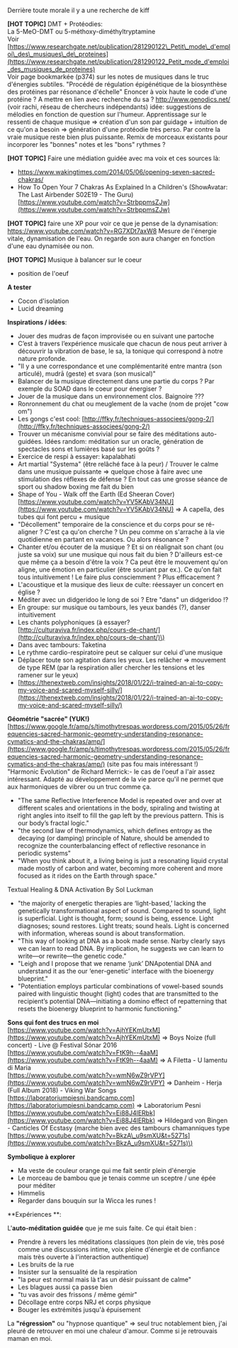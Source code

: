 Derrière toute morale il y a une recherche de kiff

**\[HOT TOPIC\]** DMT + Protéodies:  
La 5-MeO-DMT ou 5-méthoxy-diméthyltryptamine  
Voir [https://www.researchgate.net/publication/281290122\_Petit\_mode\_d'emploi\_des\_musiques\_de\_proteines](https://www.researchgate.net/publication/281290122_Petit_mode_d'emploi_des_musiques_de_proteines)  
Voir page bookmarkée \(p374\) sur les notes de musiques dans le truc d'énergies subtiles.
"Procédé de régulation épigénétique de la biosynthèse des protéines par résonance d'échelle"
Enoncer à voix haute le code d'une protéine ? A mettre en lien avec recherche du sa ?
http://www.genodics.net/ (voir rachi, réseau de chercheurs indépendants)
idée: suggestions de mélodies en fonction de question sur l'humeur. Apprentissage sur le ressenti de chaque musique => création d'un son par guidage + intuition de ce qu'on a besoin => génération d'une protéodie très perso. Par contre la vraie musique reste bien plus puissante. Remix de morceaux existants pour incorporer les "bonnes" notes et les "bons" rythmes ?

**\[HOT TOPIC\]** Faire une médiation guidée avec ma voix et ces sources là:
* https://www.wakingtimes.com/2014/05/06/opening-seven-sacred-chakras/
* How To Open Your 7 Chakras As Explained In a Children's \(ShowAvatar: The Last Airbender S02E19 - The Guru\) [https://www.youtube.com/watch?v=StrbppmsZJw](https://www.youtube.com/watch?v=StrbppmsZJw)

**\[HOT TOPIC\]** faire une XP pour voir ce que je pense de la dynamisation:
https://www.youtube.com/watch?v=RG7XDt7axW8
Mesure de l'énergie vitale, dynamisation de l'eau.
On regarde son aura changer en fonction d'une eau dynamisée ou non.

**\[HOT TOPIC\]** Musique à balancer sur le coeur
+ position de l'oeuf

**A tester**

* Cocon d'isolation  
* Lucid dreaming

**Inspirations / idées**:

* Jouer des mudras de façon improvisée ou en suivant une partoche
* C’est à travers l’expérience musicale que chacun de nous peut arriver à découvrir la vibration de base, le sa, la tonique qui correspond à notre nature profonde.
* "Il y a une correspondance et une complémentarité entre mantra (son articulé), mudrā (geste) et svara (son musical)"
* Balancer de la musique directement dans une partie du corps ? Par exemple du SOAD dans le coeur pour énergiser ?
* Jouer de la musique dans un environnement clos. Baignoire ??? 
* Ronronnement du chat ou meuglement de la vache \(nom de projet "cow om"\)
* Les gongs c'est cool: [http://ffky.fr/techniques-associees/gong-2/](http://ffky.fr/techniques-associees/gong-2/)
* Trouver un mécanisme convivial pour se faire des méditations auto-guidées. Idées random: méditation sur un oracle, génération de spectacles sons et lumières basé sur les goûts ?
* Exercice de respi à essayer: kapalabhati
* Art martial "Systema" \(être relâché face à la peur\) / Trouver le calme dans une musique puissante =&gt; quelque chose à faire avec une stimulation des réflexes de défense ? En tout cas une grosse séance de sport ou shadow boxing me fait du bien
* Shape of You - Walk off the Earth \(Ed Sheeran Cover\) [https://www.youtube.com/watch?v=YV5KAbV34NU](https://www.youtube.com/watch?v=YV5KAbV34NU) =&gt; A capella, des tubes qui font percu + musique
* "Décollement" temporaire de la conscience et du corps pour se ré-aligner ? C'est ça qu'on cherche ? Un peu comme on s'arrache à la vie quotidienne en partant en vacances. Ou alors résonance ?
* Chanter et/ou écouter de la musique ? Et si on réalignait son chant \(ou juste sa voix\) sur une musique qui nous fait du bien ? D'ailleurs est-ce que même ça a besoin d'être la voix ? Ca peut être le mouvement qu'on aligne, une émotion en particulier \(être souriant par ex.\). Ce qu'on fait tous intuitivement ! Le faire plus consciemment ? Plus efficacement ?
* L'acoustique et la musique des lieux de culte: réessayer un concert en église ? 
* Méditer avec un didgeridoo le long de soi ? Etre "dans" un didgeridoo !?
* En groupe: sur musique ou tambours, les yeux bandés \(?\), danser intuitivement
* Les chants polyphoniques \(à essayer? [http://culturaviva.fr/index.php/cours-de-chant/](http://culturaviva.fr/index.php/cours-de-chant/)\)
* Dans avec tambours: Taketina
* Le rythme cardio-respiratoire peut se calquer sur celui d'une musique
* Déplacer toute son agitation dans les yeux. Les relâcher =&gt; mouvement de type REM \(par la respiration aller chercher les tensions et les ramener sur le yeux\)
* [https://thenextweb.com/insights/2018/01/22/i-trained-an-ai-to-copy-my-voice-and-scared-myself-silly/](https://thenextweb.com/insights/2018/01/22/i-trained-an-ai-to-copy-my-voice-and-scared-myself-silly/)

**Géométrie "sacrée" (YUK!)**
[https://www.google.fr/amp/s/timothytrespas.wordpress.com/2015/05/26/frequencies-sacred-harmonic-geometry-understanding-resonance-cymatics-and-the-chakras/amp/](https://www.google.fr/amp/s/timothytrespas.wordpress.com/2015/05/26/frequencies-sacred-harmonic-geometry-understanding-resonance-cymatics-and-the-chakras/amp/) (site pas fou mais intéressant !)
"Harmonic Evolution" de Richard Merrick:- le cas de l'oeuf a l'air assez intéressant. Adapté au développement de la vie parce qu'il ne permet que aux harmoniques de vibrer ou un truc comme ça.
- "The same Reflective Interference Model is repeated over and over at different scales and orientations in the body, spiraling and twisting at right angles into itself to fill the gap left by the previous pattern. This is our body’s fractal logic."
- "the second law of thermodynamics, which defines entropy as the decaying (or damping) principle of Nature, should be amended to recognize the counterbalancing effect of reflective resonance in periodic systems"
- "When you think about it, a living being is just a resonating liquid crystal made mostly of carbon and water, becoming more coherent and more focused as it rides on the Earth through space."

Textual Healing & DNA Activation By Sol Luckman
- "the majority of energetic therapies are ‘light-based,’ lacking the genetically transformational aspect of sound. Compared to sound, light is superficial. Light is thought, form; sound is being, essence. Light diagnoses; sound restores. Light treats; sound heals. Light is concerned with information, whereas sound is about transformation.
- "This way of looking at DNA as a book made sense. Narby clearly says we can learn to read DNA. By implication, he suggests we can learn to write—or rewrite—the genetic code."
- "Leigh and I propose that we rename ‘junk’ DNApotential DNA and understand it as the our ‘ener-genetic’ interface with the bioenergy blueprint."
- "Potentiation employs particular combinations of vowel-based sounds paired with linguistic thought (light) codes that are transmitted to the recipient’s potential DNA—initiating a domino effect of repatterning that resets the bioenergy blueprint to harmonic functioning."

**Sons qui font des trucs en moi**  
[https://www.youtube.com/watch?v=AjhYEKmUtxM](https://www.youtube.com/watch?v=AjhYEKmUtxM) =&gt; Boys Noize \(full concert\) - Live @ Festival Sónar 2016  
[https://www.youtube.com/watch?v=FtK9h--4aaM](https://www.youtube.com/watch?v=FtK9h--4aaM) =&gt; A Filetta - U lamentu di Maria  
[https://www.youtube.com/watch?v=wmN6wZ9rVPY](https://www.youtube.com/watch?v=wmN6wZ9rVPY) =&gt; Danheim - Herja \(Full Album 2018\) - Viking War Songs  
[https://laboratoriumpiesni.bandcamp.com](https://laboratoriumpiesni.bandcamp.com) =&gt; Laboratorium Pesni  
[https://www.youtube.com/watch?v=Ei88J4lERbk](https://www.youtube.com/watch?v=Ei88J4lERbk) =&gt; Hildegard von Bingen - Canticles Of Ecstasy \(marche bien avec des tambours chamanniques type [https://www.youtube.com/watch?v=BkzA\_u9smXU&t=5271s](https://www.youtube.com/watch?v=BkzA_u9smXU&t=5271s)\)

**Symbolique à explorer**

* Ma veste de couleur orange qui me fait sentir plein d'énergie  
* Le morceau de bambou que je tenais comme un sceptre / une épée pour méditer  
* Himmelis  
* Regarder dans bouquin sur la Wicca les runes !

**Expériences **:

L'**auto-méditation guidée** que je me suis faite. Ce qui était bien :

* Prendre à revers les méditations classiques \(ton plein de vie, très posé comme une discussions intime, voix pleine d'énergie et de confiance mais très ouverte à l'interaction authentique\)
* Les bruits de la rue
* Insister sur la sensualité de la respiration
* "la peur est normal mais là t'as un désir puissant de calme" 
* Les blagues aussi ça passe bien
* "tu vas avoir des frissons / même gémir"
* Décollage entre corps NRJ et corps physique
* Bouger les extrémités jusqu'à épuisement

La **"régression"** ou "hypnose quantique" =&gt; seul truc notablement bien, j'ai pleuré de retrouver en moi une chaleur d'amour. Comme si je retrouvais maman en moi.

